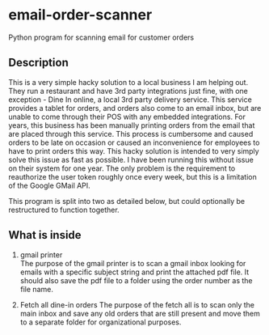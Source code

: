 # email-order-scanner
Python program for scanning email for customer orders

## Description  
This is a very simple hacky solution to a local business I am helping out. They run a restaurant and have 3rd party integrations just fine, with one exception - Dine In online, a local 3rd party delivery service. This service provides a tablet for orders, and orders also come to an email inbox, but are unable to come through their POS with any embedded integrations. For years, this business has been manually printing orders from the email that are placed through this service. This process is cumbersome and caused orders to be late on occasion or caused an inconvenience for employees to have to print orders this way. This hacky solution is intended to very simply solve this issue as fast as possible. I have been running this without issue on their system for one year. The only problem is the requirement to reauthorize the user token roughly once every week, but this is a limitation of the Google GMail API.

This program is split into two as detailed below, but could optionally be restructured to function together.

## What is inside
1. gmail printer  
The purpose of the gmail printer is to scan a gmail inbox looking for emails with a specific subject string and print the attached pdf file. It should also save the pdf file to a folder using the order number as the file name.

2. Fetch all dine-in orders
The purpose of the fetch all is to scan only the main inbox and save any old orders that are still present and move them to a separate folder for organizational purposes.